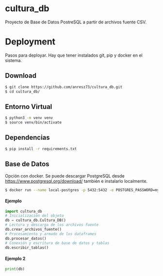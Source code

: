 # cultura_db
Proyecto de Base de Datos PostreSQL a partir de archivos fuente CSV.
# Deployment
Pasos para deployar.
Hay que tener instalados git, pip y docker en el sistema.
## Download
```sh
$ git clone https://github.com/anresz73/cultura_db.git
$ cd cultura_db/
```

## Entorno Virtual
```sh
$ python3 -m venv venv
$ source venv/bin/activate
```

## Dependencias
```sh
$ pip install -r requirements.txt
```

## Base de Datos
Opción con docker. Se puede descargar PostgreSQL desde https://www.postgresql.org/download/ también e instalarlo localmente.
```sh
$ docker run --name local-postgres -p 5432:5432 -e POSTGRES_PASSWORD=mysecretpassword -d postgres
```
#### Ejemplo
```python
import cultura_db
# Inicialización del objeto
db = cultura_db.Cultura_DB()
# Lectura y descarga de los archivos fuente
db.crear_archivos_fuente()
# Procesamiento y armado de los dataframes
db.procesar_datos()
# Conexión y escritura de base de datos y tablas
db.escribir_tablas()
```

#### Ejemplo 2
```python
print(db)
```
